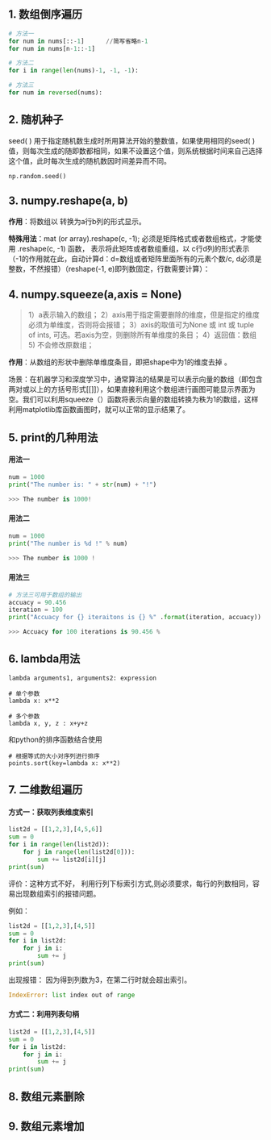 ## 1. 数组倒序遍历

```python
# 方法一
for num in nums[::-1]      //简写省略n-1
for num in nums[n-1::-1]   

# 方法二
for i in range(len(nums)-1, -1, -1):

# 方法三
for num in reversed(nums):
```

## 2. 随机种子

 seed( ) 用于指定随机数生成时所用算法开始的整数值，如果使用相同的seed( )值，则每次生成的随即数都相同，如果不设置这个值，则系统根据时间来自己选择这个值，此时每次生成的随机数因时间差异而不同。 

```
np.random.seed()
```

## 3. numpy.reshape(a, b)

**作用**：将数组以 转换为a行b列的形式显示。

**特殊用法**：mat (or array).reshape(c, -1);  必须是矩阵格式或者数组格式，才能使用 .reshape(c, -1) 函数， 表示将此矩阵或者数组重组，以 c行d列的形式表示（-1的作用就在此，自动计算d：d=数组或者矩阵里面所有的元素个数/c, d必须是整数，不然报错）（reshape(-1, e)即列数固定，行数需要计算）：

## 4. numpy.squeeze(a,axis = None) 

> 1）a表示输入的数组；
> 2）axis用于指定需要删除的维度，但是指定的维度必须为单维度，否则将会报错；
> 3）axis的取值可为None 或 int 或 tuple of ints, 可选。若axis为空，则删除所有单维度的条目；
> 4）返回值：数组
> 5) 不会修改原数组；

 **作用**：从数组的形状中删除单维度条目，即把shape中为1的维度去掉 。

场景：在机器学习和深度学习中，通常算法的结果是可以表示向量的数组（即包含两对或以上的方括号形式[[]]），如果直接利用这个数组进行画图可能显示界面为空。我们可以利用squeeze（）函数将表示向量的数组转换为秩为1的数组，这样利用matplotlib库函数画图时，就可以正常的显示结果了。

## 5. print的几种用法

#### 用法一

```python
num = 1000
print("The number is: " + str(num) + "!")

>>> The number is 1000!
```

#### 用法二

```python
num = 1000
print("The number is %d !" % num)

>>> The number is 1000 !
```

#### 用法三

```python
# 方法三可用于数组的输出
accuacy = 90.456
iteration = 100
print("Accuacy for {} iteraitons is {} %" .format(iteration, accuacy))

>>> Accuacy for 100 iterations is 90.456 %
```

## 6. lambda用法

```
lambda arguments1, arguments2: expression

# 单个参数
lambda x: x**2

# 多个参数
lambda x, y, z : x+y+z
```

和python的排序函数结合使用

```
# 根据等式的大小对序列进行排序
points.sort(key=lambda x: x**2)
```

## 7. 二维数组遍历

#### 方式一：获取列表维度索引

```python
list2d = [[1,2,3],[4,5,6]]
sum = 0
for i in range(len(list2d)):
    for j in range(len(list2d[0])):
        sum += list2d[i][j]
print(sum)
```

评价：这种方式不好， 利用行列下标索引方式,则必须要求，每行的列数相同，容易出现数组索引的报错问题。

例如：

```python
list2d = [[1,2,3],[4,5]]
sum = 0
for i in list2d:
    for j in i:
        sum += j
print(sum)
```

出现报错： 因为得到列数为3，在第二行时就会超出索引。

```python
IndexError: list index out of range
```

#### 方式二：利用列表句柄

```python
list2d = [[1,2,3],[4,5]]
sum = 0
for i in list2d:
    for j in i:
        sum += j
print(sum)
```

## 8. 数组元素删除





## 9. 数组元素增加



